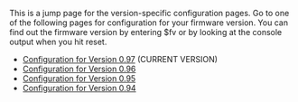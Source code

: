 This is a jump page for the version-specific configuration pages. Go to one of the following pages for configuration for your firmware version. You can find out the firmware version by entering $fv or by looking at the console output when you hit reset.

* [Configuration for Version 0.97](TinyG-Configuration-for-Firmware-Version-0.97) (CURRENT VERSION)
* [Configuration for Version 0.96](TinyG-Configuration-for-Firmware-Version-0.96)
* [Configuration for Version 0.95](TinyG-Configuration-for-Firmware-Version-0.95) 
* [Configuration for Version 0.94](TinyG-Configuration-for-Firmware-Version-0.94) 
